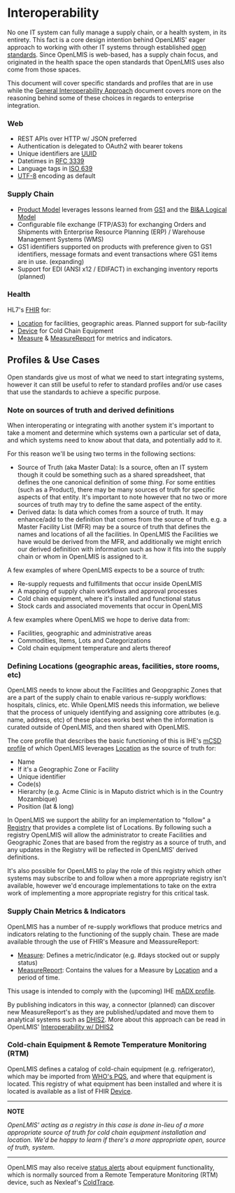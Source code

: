 # Interoperability

No one IT system can fully manage a supply chain, or a health system, in its
entirety.  This fact is a core design intention behind OpenLMIS' eager approach 
to working with other IT systems through established [open standards][]. Since 
OpenLMIS is web-based, has a supply chain focus, and originated in the health 
space the open standards that OpenLMIS uses also come from those spaces.

This document will cover specific standards and profiles that are in use while 
the [General Interoperability Approach][] document covers more on the
reasoning behind some of these choices in regards to enterprise integration.

[open standards]: https://opensource.com/resources/what-are-open-standards
[General Interoperability Approach]: https://docs.google.com/document/d/1AJhbWa6RKbEf5eRwGY1pNlUVc8lpODeEZCtUq5Q9zik/edit?usp=sharing

### Web

* REST APIs over HTTP w/ JSON preferred
* Authentication is delegated to OAuth2 with bearer tokens
* Unique identifiers are [UUID][]
* Datetimes in [RFC 3339][]
* Language tags in [ISO 639][]
* [UTF-8] encoding as default

[UUID]: https://en.wikipedia.org/wiki/Universally_unique_identifier
[RFC 3339]: https://tools.ietf.org/html/rfc3339
[ISO 639]: https://www.iso.org/iso-639-language-codes.html
[UTF-8]: https://en.wikipedia.org/wiki/UTF-8

### Supply Chain

* [Product Model][] leverages lessons learned from [GS1][] and the 
  [BI&A Logical Model][]
* Configurable file exchange (FTP/AS3) for exchanging Orders and Shipments with 
  Enterprise Resource Planning (ERP) / Warehouse Management Systems (WMS)
* GS1 identifiers supported on products with preference given to GS1 
  identifiers, message formats and event transactions where GS1 items are in 
  use. (expanding)
* Support for EDI (ANSI x12 / EDIFACT) in exchanging inventory reports (planned)

[Product Model]: https://openlmis.atlassian.net/wiki/x/PAASB
[BI&A Logical Model]: https://wiki.digitalsquare.io/images/d/d0/Logical_Reference_Model.pdf
[GS1]: https://www.gs1.org/


### Health

HL7's [FHIR][] for:

* [Location][] for facilities, geographic areas.  Planned support for 
  sub-facility
* [Device][] for Cold Chain Equipment
* [Measure][] & [MeasureReport][] for metrics and indicators.

[FHIR]: http://hl7.org/fhir/
[Location]: https://www.hl7.org/fhir/location.html 
[Device]: https://www.hl7.org/fhir/device.html
[Measure]: https://www.hl7.org/fhir/measure.html
[MeasureReport]: https://www.hl7.org/fhir/measurereport.html

## Profiles & Use Cases

Open standards give us most of what we need to start integrating systems,
however it can still be useful to refer to standard profiles and/or use
cases that use the standards to achieve a specific purpose.

### Note on sources of truth and derived definitions

When interoperating or integrating with another system it's important to take
a moment and determine which systems own a particular set of data, and which
systems need to know about that data, and potentially add to it.

For this reason we'll be using two terms in the following sections:

* Source of Truth (aka Master Data):  Is a source, often an IT system though it
  could be something such as a shared spreadsheet, that defines the one 
  canonical definition of some _thing_.  For some entities (such as a Product),
  there may be many sources of truth for specific aspects of that entity.  It's
  important to note however that no two or more sources of truth may try to 
  define the same aspect of the entity.
* Derived data:  Is data which comes from a source of truth.  It may enhance/add
  to the definition that comes from the source of truth.  e.g. a Master Facility
  List (MFR) may be a source of truth that defines the names and locations of 
  all the facilities.  In OpenLMIS the Facilities we have would be derived from 
  the MFR, and additionally we might enrich our derived definition with 
  information such as how it fits into the supply chain or whom in OpenLMIS is
  assigned to it.

A few examples of where OpenLMIS expects to be a source of truth:
* Re-supply requests and fulfillments that occur inside OpenLMIS
* A mapping of supply chain workflows and approval processes
* Cold chain equipment, where it's installed and functional status
* Stock cards and associated movements that occur in OpenLMIS

A few examples where OpenLMIS we hope to derive data from:
* Facilities, geographic and administrative areas
* Commodities, Items, Lots and Categorizations
* Cold chain equipment temperature and alerts thereof

### Defining Locations (geographic areas, facilities, store rooms, etc)

OpenLMIS needs to know about the Facilities and Geopgraphic Zones that are a
part of the supply chain to enable various re-supply workflows: hospitals, 
clinics, etc. While OpenLMIS needs this information, we believe that the 
process of uniquely identifying and assigning core attributes (e.g. name, 
address, etc) of these places works best when the information is curated 
outside of OpenLMIS, and then shared with OpenLMIS.

The core profile that describes the basic functioning of this is IHE's 
[mCSD profile][] of which OpenLMIS leverages [Location][] as the source of 
truth for:

* Name
* If it's a Geographic Zone or Facility
* Unique identifier
* Code(s)
* Hierarchy (e.g. Acme Clinic is in Maputo district which is in the Country Mozambique)
* Position (lat & long)

In OpenLMIS we support the ability for an implementation to "follow" a
[Registry][] that provides a complete list of Locations.  By following such a
registry OpenLMIS will allow the administrator to create Facilities and 
Geographic Zones that are based from the registry as a source of truth, and any
updates in the Registry will be reflected in OpenLMIS' derived definitions.

It's also possible for OpenLMIS to play the role of this registry which other
systems may subscribe to and follow when a more appropriate registry isn't
available, however we'd encourage implementations to take on the extra work
of implementing a more appropriate registry for this critical task.

[mCSD profile]: https://wiki.ihe.net/index.php/Mobile_Care_Services_Discovery_(mCSD)
[Registry]: https://ohie.org/facility-registry/

### Supply Chain Metrics & Indicators

OpenLMIS has a number of re-supply workflows that produce metrics and indicators
relating to the functioning of the supply chain.  These are made available
through the use of FHIR's Measure and MeassureReport:

* [Measure][]: Defines a metric/indicator (e.g. #days stocked out or supply 
  status)
* [MeasureReport][]: Contains the values for a Measure by [Location][] and a 
  period of time.

This usage is intended to comply with the (upcoming) IHE [mADX profile][].

By publishing indicators in this way, a connector (planned) can discover new
MeasureReport's as they are published/updated and move them to analytical
systems such as [DHIS2][].  More about this approach can be read in OpenLMIS'
[Interoperability w/ DHIS2][]

[Measure]: https://www.hl7.org/fhir/measure.html
[MeasureReport]: https://www.hl7.org/fhir/measurereport.html#MeasureReport
[mADX profile]: https://wiki.ihe.net/index.php/Mobile_Aggregate_Data_Exchange
[DHIS2]: http://dhis2.org
[Interoperability w/ DHIS2]: https://docs.google.com/document/d/19xysVDrfBuJcqTyDd7-j3zzOSnAU0WMf6OcmSFZ20eI/edit?usp=sharing

### Cold-chain Equipment & Remote Temperature Monitoring (RTM)

OpenLMIS defines a catalog of cold-chain equipment (e.g. refrigerator), which 
may be imported from [WHO's PQS][], and where that equipment is located.  This
registry of what equipment has been installed and where it is located is
available as a list of FHIR [Device][].

***
**NOTE** 

_OpenLMIS' acting as a registry in this case is done in-lieu of a more
appropriate source of truth for cold chain equipment installation and location. 
We'd be happy to learn if there's a more appropriate open, source of truth, 
system_.
***

OpenLMIS may also receive [status alerts][] about equipment functionality, which
is normally sourced from a Remote Temperature Monitoring (RTM) device, such as
Nexleaf's [ColdTrace][].

[WHO's PQS]: http://apps.who.int/immunization_standards/vaccine_quality/pqs_catalogue/
[status alerts]: http://build.openlmis.org/job/OpenLMIS-cce-pipeline/job/master/lastSuccessfulBuild/artifact/build/resources/main/api-definition.html#api_cceAlerts_put
[ColdTrace]: https://nexleaf.org/vaccines/